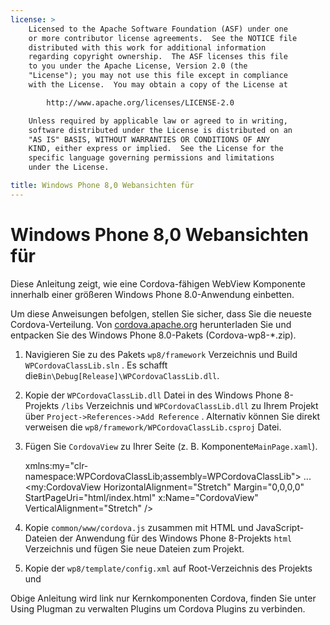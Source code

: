 ```yaml
---
license: >
    Licensed to the Apache Software Foundation (ASF) under one
    or more contributor license agreements.  See the NOTICE file
    distributed with this work for additional information
    regarding copyright ownership.  The ASF licenses this file
    to you under the Apache License, Version 2.0 (the
    "License"); you may not use this file except in compliance
    with the License.  You may obtain a copy of the License at

        http://www.apache.org/licenses/LICENSE-2.0

    Unless required by applicable law or agreed to in writing,
    software distributed under the License is distributed on an
    "AS IS" BASIS, WITHOUT WARRANTIES OR CONDITIONS OF ANY
    KIND, either express or implied.  See the License for the
    specific language governing permissions and limitations
    under the License.

title: Windows Phone 8,0 Webansichten für
---
```


# Windows Phone 8,0 Webansichten für

Diese Anleitung zeigt, wie eine Cordova-fähigen WebView Komponente innerhalb einer größeren Windows Phone 8.0-Anwendung einbetten.

Um diese Anweisungen befolgen, stellen Sie sicher, dass Sie die neueste Cordova-Verteilung. Von [cordova.apache.org](http://cordova.apache.org) herunterladen Sie und entpacken Sie des Windows Phone 8.0-Pakets (Cordova-wp8-*.zip).

  1. Navigieren Sie zu des Pakets `wp8/framework` Verzeichnis und Build `WPCordovaClassLib.sln` . Es schafft die`Bin\Debug[Release]\WPCordovaClassLib.dll`.

  2. Kopie der `WPCordovaClassLib.dll` Datei in des Windows Phone 8-Projekts `/libs` Verzeichnis und `WPCordovaClassLib.dll` zu Ihrem Projekt über `Project->References->Add Reference` . Alternativ können Sie direkt verweisen die `wp8/framework/WPCordovaClassLib.csproj` Datei.

  3. Fügen Sie `CordovaView` zu Ihrer Seite (z. B. Komponente`MainPage.xaml`).
    
        xmlns:my="clr-namespace:WPCordovaClassLib;assembly=WPCordovaClassLib">
        ...
        <my:CordovaView HorizontalAlignment="Stretch" Margin="0,0,0,0" 
        StartPageUri="html/index.html" x:Name="CordovaView" VerticalAlignment="Stretch" />
        

  4. Kopie `common/www/cordova.js` zusammen mit HTML und JavaScript-Dateien der Anwendung für des Windows Phone 8-Projekts `html` Verzeichnis und fügen Sie neue Dateien zum Projekt.

  5. Kopie der `wp8/template/config.xml` auf Root-Verzeichnis des Projekts und

Obige Anleitung wird link nur Kernkomponenten Cordova, finden Sie unter Using Plugman zu verwalten Plugins um Cordova Plugins zu verbinden.